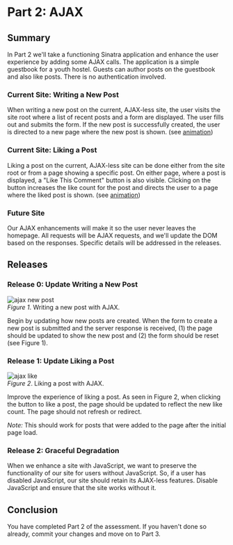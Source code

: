 # Part 2:  AJAX

## Summary
In Part 2 we'll take a functioning Sinatra application and enhance the user
experience by adding some AJAX calls.  The application is a simple guestbook for a youth hostel.  Guests can author posts on the guestbook and also like posts.  There is no authentication involved.


### Current Site:  Writing a New Post
When writing a new post on the current, AJAX-less site, the user visits the site root where a list of recent posts and a form are displayed.  The user fills out and submits the form.  If the new post is successfully created, the user is directed to a new page where the new post is shown. (see [animation][current-new-post])


### Current Site:  Liking a Post
Liking a post on the current, AJAX-less site can be done either from the site root or from a page showing a specific post.  On either page, where a post is displayed, a "Like This Comment" button is also visible.  Clicking on the button increases the like count for the post and directs the user to a page where the liked post is shown.  (see [animation][current-like])


### Future Site
Our AJAX enhancements will make it so the user never leaves the homepage.  All requests will be AJAX requests, and we'll update the DOM based on the responses.  Specific details will be addressed in the releases.


## Releases
### Release 0: Update Writing a New Post
![ajax new post][ajax-new-post]  
*Figure 1*. Writing a new post with AJAX.

Begin by updating how new posts are created.  When the form to create a new post is submitted and the server response is received, (1) the page should be updated to show the new post and (2) the form should be reset (see Figure 1).


### Release 1: Update Liking a Post
![ajax like][ajax-like]  
*Figure 2*.  Liking a post with AJAX.

Improve the experience of liking a post.  As seen in Figure 2, when clicking the button to like a post, the page should be updated to reflect the new like count.  The page should not refresh or redirect.

*Note:*  This should work for posts that were added to the page after the initial page load.


### Release 2: Graceful Degradation
When we enhance a site with JavaScript, we want to preserve the functionality of our site for users without JavaScript.  So, if a user has disabled JavaScript, our site should retain its AJAX-less features.  Disable JavaScript and ensure that the site works without it.


## Conclusion
You have completed Part 2 of the assessment. If you haven't done so already, commit your changes and move on to Part 3.


[ajax-new-post]: readme-assets/ajax-new-post.gif
[ajax-like]: readme-assets/ajax-like.gif
[current-new-post]: readme-assets/current-new-post.gif
[current-like]: readme-assets/current-like.gif

